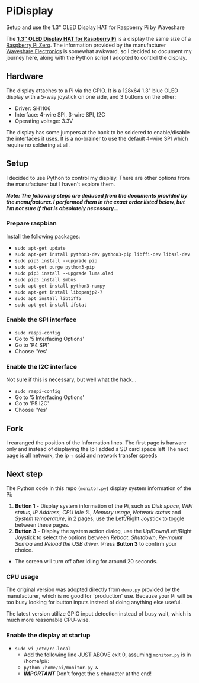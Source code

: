 # PiDisplay
Setup and use the 1.3" OLED Display HAT for Raspberry Pi by Waveshare

The **[1.3" OLED Display HAT for Raspberry Pi](https://www.waveshare.com/product/modules/oleds-lcds/oled/1.3inch-oled-hat.htm)** is a display the
same size of a [Raspberry Pi Zero](https://www.raspberrypi.org/products/raspberry-pi-zero/). The information
provided by the manufacturer [Waveshare Electronics](https://www.waveshare.com/) is somewhat awkward,
so I decided to document my journey here, along with the Python script I adopted to control the display.

## Hardware
The display attaches to a Pi via the GPIO.  It is a 128x64 1.3" blue OLED display with a 5-way
joystick on one side, and 3 buttons on the other:
* Driver: SH1106
* Interface: 4-wire SPI, 3-wire SPI, I2C
* Operating voltage: 3.3V

The display has some jumpers at the back to be soldered to enable/disable the interfaces it uses.
It is a no-brainer to use the default 4-wire SPI which require no soldering at all.

## Setup
I decided to use Python to control my display. There are other options from the manufacturer but I
haven't explore them.

_**Note: The following steps are deduced from the documents provided by the manufacturer. I performed them
in the exact order listed below, but I'm not sure if that is absolutely necessary...**_

### Prepare raspbian
Install the following packages:
* `sudo apt-get update`
* `sudo apt-get install python3-dev python3-pip libffi-dev libssl-dev`
* `sudo pip3 install --upgrade pip`
* `sudo apt-get purge python3-pip`
* `sudo pip3 install --upgrade luma.oled`
* `sudo pip3 install smbus`
* `sudo apt-get install python3-numpy`
* `sudo apt-get install libopenjp2-7`
* `sudo apt install libtiff5`
* `sudo apt-get install ifstat`

### Enable the SPI interface
* `sudo raspi-config`
* Go to '5 Interfacing Options'
* Go to 'P4 SPI'
* Choose 'Yes'

### Enable the I2C interface
Not sure if this is necessary, but well what the hack...
* `sudo raspi-config`
* Go to '5 Interfacing Options'
* Go to 'P5 I2C'
* Choose 'Yes'

## Fork
I rearanged the position of the Information lines.
The first page is harware only and instead of displaying the Ip I added a SD card space left
The next page is all network, the ip + ssid and network transfer speeds


## Next step
The Python code in this repo (`monitor.py`) display system information of the Pi:
1. **Button 1** - Display system information of the Pi, such as _Disk space_, _WiFi status_, _IP Address_, _CPU Idle %_, _Memory usage_, _Network status_ and _System temperature_, in 2 pages; use the Left/Right Joystick to toggle between these pages.
1. **Button 3** - Display the system action dialog, use the Up/Down/Left/Right Joystick to select the options between _Reboot_, _Shutdown_, _Re-mount Samba_ and _Reload the USB driver_. Press **Button 3** to confirm your choice.
* The screen will turn off after idling for around 20 seconds.

### CPU usage
The original version was adopted directly from `demo.py` provided by the manufacturer, which is no good for 'production' use. Because your Pi will be too busy looking for button inputs instead of doing anything else useful.

The latest version utilize GPIO input detection instead of busy wait, which is much more reasonable CPU-wise.

### Enable the display at startup
* `sudo vi /etc/rc.local`
  * Add the following line JUST ABOVE exit 0, assuming `monitor.py` is in /home/pi/:
  * `python /home/pi/monitor.py &`
  * _**IMPORTANT**_ Don't forget the `&` character at the end!